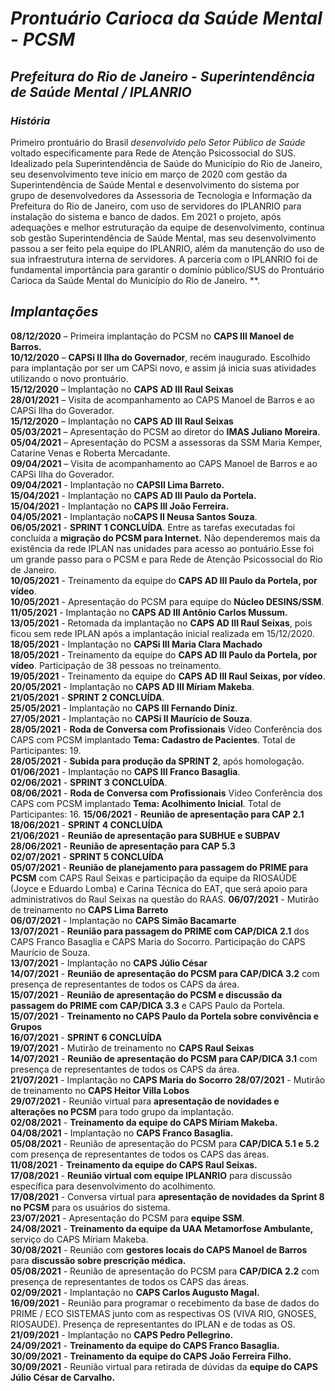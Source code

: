 # _Prontuário Carioca da Saúde Mental_ - _PCSM_
## _Prefeitura do Rio de Janeiro_ - _Superintendência de Saúde Mental / IPLANRIO_

### _História_
Primeiro prontuário do Brasil *desenvolvido pelo Setor Público de Saúde* voltado especificamente para Rede de Atenção Psicossocial do SUS.
Idealizado pela Superintendência de Saúde do Município do Rio de Janeiro, seu desenvolvimento teve início em março de 2020 com gestão da Superintendência de Saúde Mental e desenvolvimento do sistema por grupo de desenvolvedores da Assessoria de Tecnologia e Informação da Prefeitura do Rio de Janeiro, com uso de servidores do IPLANRIO para instalação do sistema e banco de dados.
Em 2021 o projeto, após adequações e melhor estruturação da equipe de desenvolvimento, continua sob gestão Superintendência de Saúde Mental, mas seu desenvolvimento passou a ser feito pela equipe do IPLANRIO, além da manutenção do uso de sua infraestrutura interna de servidores. A parceria com o IPLANRIO foi de fundamental importância para garantir o domínio público/SUS do Prontuário Carioca da Saúde Mental do Município do Rio de Janeiro.
**.

## _Implantações_

**08/12/2020** – Primeira implantação do PCSM no **CAPS III Manoel de Barros.**  
**10/12/2020** – **CAPSi II Ilha do Governador**, recém inaugurado. Escolhido para implantação por ser um CAPSi novo, e assim já inicia suas atividades utilizando o novo prontuário.   
**15/12/2020** – Implantação no **CAPS AD III Raul Seixas**  
**28/01/2021** – Visita de acompanhamento ao CAPS Manoel de Barros e ao CAPSi Ilha do Goverador.  
**15/12/2020** – Implantação no **CAPS AD III Raul Seixas**   
**05/03/2021** – Apresentação do PCSM ao diretor do **IMAS Juliano Moreira**.  
**05/04/2021** – Apresentação do PCSM a assessoras da SSM Maria Kemper, Catarine Venas e Roberta Mercadante.  
**09/04/2021** – Visita de acompanhamento ao CAPS Manoel de Barros e ao CAPSi Ilha do Goverador.  
**09/04/2021** - Implantação no **CAPSII Lima Barreto.**  
**15/04/2021** - Implantação no **CAPS AD III Paulo da Portela.**  
**15/04/2021** - Implantação no **CAPS III João Ferreira.**  
**04/05/2021** - Implantação no**CAPS II Neusa Santos Souza**.  
**06/05/2021** - **SPRINT 1 CONCLUÍDA**. Entre as tarefas executadas foi concluída a **migração do PCSM para Internet.** Não dependeremos mais da existência da rede IPLAN nas unidades para acesso ao pontuário.Esse foi um grande passo para o PCSM e para Rede de Atenção Psicossocial do Rio de Janeiro.  
**10/05/2021** - Treinamento da equipe do **CAPS AD III Paulo da Portela, por vídeo**.  
**10/05/2021** - Apresentação do PCSM para equipe do **Núcleo DESINS/SSM**.  
**11/05/2021** - Implantação no **CAPS AD III Antônio Carlos Mussum.**  
**13/05/2021** - Retomada da implantação no **CAPS AD III Raul Seixas**, pois ficou sem rede IPLAN após a implantação inicial realizada em 15/12/2020.  
**18/05/2021** - Implantação no **CAPSi III Maria Clara Machado**  
**18/05/2021** - Treinamento da equipe do **CAPS AD III Paulo da Portela, por vídeo**. Participação de 38 pessoas no treinamento.  
**19/05/2021** - Treinamento da equipe do **CAPS AD III Raul Seixas, por vídeo**.  
**20/05/2021** - Implantação no **CAPS AD III Míriam Makeba**.  
**21/05/2021** - **SPRINT 2 CONCLUÍDA**.  
**25/05/2021** - Implantação no **CAPS III Fernando Diniz**.  
**27/05/2021** - Implantação no **CAPSi II Maurício de Souza**.  
**28/05/2021** - **Roda de Conversa com Profissionais** Vídeo Conferência dos CAPS com PCSM implantado  **Tema: Cadastro de Pacientes**. Total de Participantes: 19.  
**28/05/2021** - **Subida para produção da SPRINT 2**, após homologação.  
**01/06/2021** - Implantação no **CAPS III Franco Basaglia**.  
**02/06/2021** - **SPRINT 3 CONCLUÍDA**.  
**08/06/2021** - **Roda de Conversa com Profissionais** Vídeo Conferência dos CAPS com PCSM implantado  **Tema: Acolhimento Inicial**. Total de Participantes: 16.
**15/06/2021** - **Reunião de apresentação para CAP 2.1**    
**18/06/2021** - **SPRINT 4 CONCLUÍDA**    
**21/06/2021** - **Reunião de apresentação para SUBHUE e SUBPAV** 
**28/06/2021** - **Reunião de apresentação para CAP 5.3**    
**02/07/2021** - **SPRINT 5 CONCLUÍDA**    
**05/07/2021** - **Reunião de planejamento para passagem do PRIME para PCSM** com CAPS Raul Seixas e participação da equipe da RIOSAÚDE (Joyce e Eduardo Lomba) e Carina Técnica do EAT, que será apoio para administrativos do Raul Seixas na questão do RAAS.
**06/07/2021** - Mutirão de treinamento no **CAPS Lima Barreto**   
**06/07/2021** - Implantação no **CAPS Simão Bacamarte**    
**13/07/2021** - **Reunião para passagem do PRIME com CAP/DICA 2.1** dos CAPS Franco Basaglia e CAPS Maria do Socorro. Participação do CAPS Maurício de Souza.  
**13/07/2021** - Implantação no **CAPS Júlio César**    
**14/07/2021** - **Reunião de apresentação do PCSM para CAP/DICA 3.2** com presença de representantes de todos os CAPS da área.  
**15/07/2021** - **Reunião de apresentação do PCSM e discussão da passagem do PRIME com CAP/DICA 3.3** e CAPS Paulo da Portela.  
**15/07/2021** - **Treinamento no CAPS Paulo da Portela sobre convivência e Grupos**  
**16/07/2021** - **SPRINT 6 CONCLUÍDA**    
**19/07/2021** - Mutirão de treinamento no **CAPS Raul Seixas**  
**14/07/2021** - **Reunião de apresentação do PCSM para CAP/DICA 3.1** com presença de representantes de todos os CAPS da área.  
**21/07/2021** - Implantação no **CAPS Maria do Socorro** 
**28/07/2021** - Mutirão de treinamento no **CAPS Heitor Villa Lobos**  
**29/07/2021** - Reunião virtual para **apresentação de novidades e alterações no PCSM** para todo grupo da implantação.  
**02/08/2021** - **Treinamento da equipe do  CAPS Míriam Makeba.**  
**04/08/2021** - Implantação no **CAPS Franco Basaglia.**  
**05/08/2021** - Reunião de apresentação do PCSM para **CAP/DICA 5.1 e 5.2** com presença de representantes de todos os CAPS das áreas.  
**11/08/2021** - **Treinamento da equipe do  CAPS Raul Seixas.**  
**17/08/2021** - **Reunião virtual com equipe IPLANRIO** para discussão específica para desenvolvimento do acolhimento.  
**17/08/2021** - Conversa virtual para **apresentação de novidades da Sprint 8 no PCSM** para os usuários do sistema.  
**23/07/2021** - Apresentação do PCSM para **equipe SSM**.  
**24/08/2021** - **Treinamento da equipe da UAA Metamorfose Ambulante,** serviço do CAPS Míriam Makeba.  
**30/08/2021** - Reunião com **gestores locais do CAPS Manoel de Barros** para **discussão sobre prescrição médica.**  
**05/08/2021** - Reunião de apresentação do PCSM para **CAP/DICA 2.2** com presença de representantes de todos os CAPS das áreas.  
**02/09/2021** - Implantação no **CAPS Carlos Augusto Magal.**  
**16/09/2021** - Reunião para programar o recebimento da base de dados do PRIME / ECO SISTEMAS junto com as respectivas OS (VIVA RIO, GNOSES, RIOSAUDE). Presença de representantes do IPLAN e de todas as OS.  
**21/09/2021** - Implantação no **CAPS Pedro Pellegrino.**  
**24/09/2021** - **Treinamento da equipe do  CAPS Franco Basaglia.**  
**30/09/2021** - **Treinamento da equipe do  CAPS João Ferreira Filho.**  
**30/09/2021** - Reunião virtual para retirada de dúvidas da **equipe do  CAPS Júlio César de Carvalho.**  


